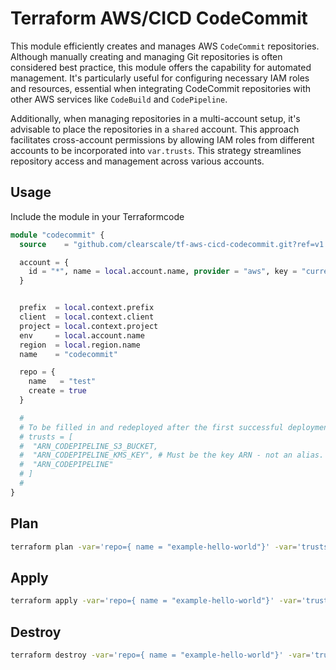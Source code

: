 # Terraform AWS/CICD CodeCommit

This module efficiently creates and manages AWS `CodeCommit` repositories. Although manually creating and managing Git repositories is often considered best practice, this module offers the capability for automated management. It's particularly useful for configuring necessary IAM roles and resources, essential when integrating CodeCommit repositories with other AWS services like `CodeBuild` and `CodePipeline`.

Additionally, when managing repositories in a multi-account setup, it's advisable to place the repositories in a `shared` account. This approach facilitates cross-account permissions by allowing IAM roles from different accounts to be incorporated into `var.trusts`. This strategy streamlines repository access and management across various accounts.

## Usage

Include the module in your Terraformcode

```terraform
module "codecommit" {
  source    = "github.com/clearscale/tf-aws-cicd-codecommit.git?ref=v1.0.0"

  account = {
    id = "*", name = local.account.name, provider = "aws", key = "current", region = local.region.name
  }


  prefix  = local.context.prefix
  client  = local.context.client
  project = local.context.project
  env     = local.account.name
  region  = local.region.name
  name    = "codecommit"

  repo = {
    name   = "test"
    create = true
  }

  #
  # To be filled in and redeployed after the first successful deployment of the tf-aws-cicd module. These resources do not exist prior to it being deployed.
  # trusts = [
  #  "ARN_CODEPIPELINE_S3_BUCKET,
  #  "ARN_CODEPIPELINE_KMS_KEY", # Must be the key ARN - not an alias.
  #  "ARN_CODEPIPELINE"
  # ]
  #
}
```

## Plan

```bash
terraform plan -var='repo={ name = "example-hello-world"}' -var='trusts=["mys3bucket", "arn-of-iam-role", "arn-of-kms-key"]'
```

## Apply

```bash
terraform apply -var='repo={ name = "example-hello-world"}' -var='trusts=["mys3bucket", "arn-of-iam-role", "arn-of-kms-key"]'
```

## Destroy

```bash
terraform destroy -var='repo={ name = "example-hello-world"}' -var='trusts=["mys3bucket", "arn-of-iam-role", "arn-of-kms-key"]'
```